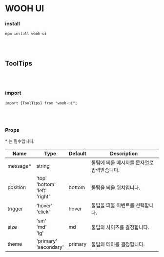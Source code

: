 # WOOH UI

### install

```
npm install wooh-ui
```

<br>
<br>

## ToolTips

<br>
<br>

### import

```
import {ToolTips} from "wooh-ui";
```

<br>
<br>

### Props

\* 는 필수입니다.

| Name      | Type                                   | Default | Description                                 |
| --------- | -------------------------------------- | ------- | ------------------------------------------- |
| message\* | string                                 |         | 툴팁에 띄울 메시지를 문자열로 입력받습니다. |
| position  | 'top'<br>'bottom'<br>'left'<br>'right' | bottom  | 툴팁을 띄울 위치입니다.                     |
| trigger   | 'hover'<br>'click'                     | hover   | 툴팁을 띄울 이벤트를 선택합니다.            |
| size      | 'sm'<br>'md'<br>'lg'                   | md      | 툴팁의 사이즈를 결정합니다.                 |
| theme     | 'primary'<br>'secondary'               | primary | 툴팁의 테마를 결정합니다.                   |
